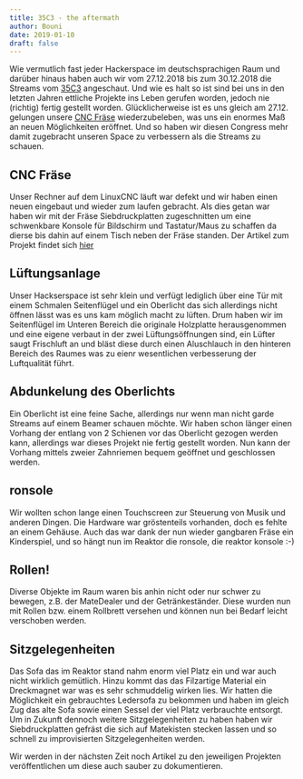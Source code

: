 ```yaml
---
title: 35C3 - the aftermath
author: Bouni
date: 2019-01-10
draft: false
---
```


Wie vermutlich fast jeder Hackerspace im deutschsprachigen Raum und darüber hinaus haben auch wir vom 27.12.2018 bis zum 30.12.2018 die Streams vom [35C3](https://events.ccc.de/category/congress/35c3/) angeschaut.
Und wie es halt so ist sind bei uns in den letzten Jahren ettliche Projekte ins Leben gerufen worden, jedoch nie (richtig) fertig gestellt worden.
Glücklicherweise ist es uns gleich am 27.12. gelungen unsere [CNC Fräse](https://reaktor23.org/projects/cncmill/) wiederzubeleben, was uns ein enormes Maß an neuen Möglichkeiten eröffnet.
Und so haben wir diesen Congress mehr damit zugebracht unseren Space zu verbessern als die Streams zu schauen. 


## CNC Fräse
Unser Rechner auf dem LinuxCNC läuft war defekt und wir haben einen neuen eingebaut und wieder zum laufen gebracht. 
Als dies getan war haben wir mit der Fräse Siebdruckplatten zugeschnitten um eine schwenkbare Konsole für Bildschirm und Tastatur/Maus zu schaffen da dierse bis dahin auf einem Tisch neben der Fräse standen.
Der Artikel zum Projekt findet sich [hier](https://reaktor23.org/projects/cncmill/)

## Lüftungsanlage
Unser Hackserspace ist sehr klein und verfügt lediglich über eine Tür mit einem Schmalen Seitenflügel und ein Oberlicht das sich allerdings nicht öffnen lässt was es uns kam möglich macht zu lüften.
Drum haben wir im Seitenflügel im Unteren Bereich die originale Holzplatte herausgenommen und eine eigene verbaut in der zwei Lüftungsöffnungen sind, 
ein Lüfter saugt Frischluft an und bläst diese durch einen Aluschlauch in den hinteren Bereich des Raumes was zu eienr wesentlichen verbesserung der Luftqualität führt.

## Abdunkelung des Oberlichts
Ein Oberlicht ist eine feine Sache, allerdings nur wenn man nicht garde Streams auf einem Beamer schauen möchte.
Wir haben schon länger einen Vorhang der entlang von 2 Schienen vor das Oberlicht gezogen werden kann, allerdings war dieses Projekt nie fertig gestellt worden.
Nun kann der Vorhang mittels zweier Zahnriemen bequem geöffnet und geschlossen werden.

## ronsole
Wir wollten schon lange einen Touchscreen zur Steuerung von Musik und anderen Dingen. Die Hardware war gröstenteils vorhanden, doch es fehlte an einem Gehäuse.
Auch das war dank der nun wieder gangbaren Fräse ein Kinderspiel, und so hängt nun im Reaktor die ronsole, die reaktor konsole :-)

## Rollen!
Diverse Objekte im Raum waren bis anhin nicht oder nur schwer zu bewegen, z.B. der MateDealer und der Getränkeständer.
Diese wurden nun mit Rollen bzw. einem Rollbrett versehen und können nun bei Bedarf leicht verschoben werden.

## Sitzgelegenheiten
Das Sofa das im Reaktor stand nahm enorm viel Platz ein und war auch nicht wirklich gemütlich. Hinzu kommt das das Filzartige Material ein Dreckmagnet war was es sehr schmuddelig wirken lies.
Wir hatten die Möglichkeit ein gebrauchtes Ledersofa zu bekommen und haben im gleich Zug das alte Sofa sowie einen Sessel der viel Platz verbrauchte entsorgt.
Um in Zukunft dennoch weitere Sitzgelegenheiten zu haben haben wir Siebdruckplatten gefräst die sich auf Matekisten stecken lassen und so schnell zu improvisierten Sitzgelegenheiten werden.




Wir werden in der nächsten Zeit noch Artikel zu den jeweiligen Projekten veröffentlichen um diese auch sauber zu dokumentieren.



